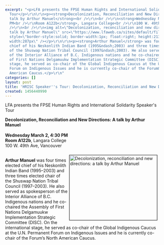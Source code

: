 ```yaml
---
excerpt: "<p>LFA presents the FPSE Human Rights and International Solidarity Speaker&#39;s
  Tour</p>\r\n\r\n<p><strong>Decolonization, Reconciliation and New Directions: A
  talk by Arthur Manuel</strong><br />\r\n<br />\r\n<strong>Wednesday March 2, 4:30
  PM<br />\r\nRoom A122b</strong>, Langara College<br />\r\n100 W. 49th Ave, Vancouver<br
  />\r\n<br />\r\n<img alt=\"Decolonization, reconciliation and new directions: a
  talk by Arthur Manuel\" src=\"https://www.lfaweb.ca/sites/default/files/pictures/fpse-hrisc-march-2-2016-web.jpg\"
  style=\"border-style:solid; border-width:1px; float:right; height:213px; margin:5px;
  width:287px\" /></p>\r\n\r\n<p><strong>Arthur Manuel</strong> was four times elected
  chief of his Neskonlith Indian Band (1995&ndash;2003) and three times elected chair
  of the Shuswap Nation Tribal Council (1997&ndash;2003). He also served as spokesperson
  of the Interior Alliance of B.C. Indigenous nations and he co-chaired the Assembly
  of First Nations Delgamuukw Implementation Strategic Committee (DISC). On the international
  stage, he served as co-chair of the Global Indigenous Caucus at the U.N. Permanent
  Forum on Indigenous Issues and he is currently co-chair of the Forum&rsquo;s North
  American Caucus.</p>\r\n"
categories: []
layout: post
title: 'HRISC Speaker''s Tour: Decolonization, Reconciliation and New Directions'
created: 1456440990
---
```

<p>LFA presents the FPSE Human Rights and International Solidarity Speaker&#39;s Tour</p>

<p><strong>Decolonization, Reconciliation and New Directions: A talk by Arthur Manuel</strong><br />
<br />
<strong>Wednesday March 2, 4:30 PM<br />
Room A122b</strong>, Langara College<br />
100 W. 49th Ave, Vancouver<br />
<br />
<img alt="Decolonization, reconciliation and new directions: a talk by Arthur Manuel" src="https://www.lfaweb.ca/sites/default/files/pictures/fpse-hrisc-march-2-2016-web.jpg" style="border-style:solid; border-width:1px; float:right; height:213px; margin:5px; width:287px" /></p>

<p><strong>Arthur Manuel</strong> was four times elected chief of his Neskonlith Indian Band (1995&ndash;2003) and three times elected chair of the Shuswap Nation Tribal Council (1997&ndash;2003). He also served as spokesperson of the Interior Alliance of B.C. Indigenous nations and he co-chaired the Assembly of First Nations Delgamuukw Implementation Strategic Committee (DISC). On the international stage, he served as co-chair of the Global Indigenous Caucus at the U.N. Permanent Forum on Indigenous Issues and he is currently co-chair of the Forum&rsquo;s North American Caucus.</p>

